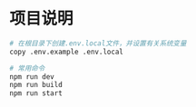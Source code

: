 # 项目说明

```bash
# 在根目录下创建.env.local文件，并设置有关系统变量
copy .env.example .env.local

# 常用命令
npm run dev
npm run build
npm run start
```

